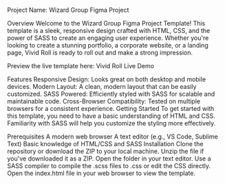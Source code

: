 Project Name: Wizard Group Figma Project

Overview
Welcome to the Wizard Group Figma Project Template! This template is a sleek, responsive design crafted with HTML, CSS, and the power of SASS to create an engaging user experience. Whether you're looking to create a stunning portfolio, a corporate website, or a landing page, Vivid Roll is ready to roll out and make a strong impression.

Preview the live template here: Vivid Roll Live Demo

Features
Responsive Design: Looks great on both desktop and mobile devices.
Modern Layout: A clean, modern layout that can be easily customized.
SASS Powered: Efficiently styled with SASS for scalable and maintainable code.
Cross-Browser Compatibility: Tested on multiple browsers for a consistent experience.
Getting Started
To get started with this template, you need to have a basic understanding of HTML and CSS. Familiarity with SASS will help you customize the styling more effectively.

Prerequisites
A modern web browser
A text editor (e.g., VS Code, Sublime Text)
Basic knowledge of HTML/CSS and SASS
Installation
Clone the repository or download the ZIP to your local machine.
Unzip the file if you've downloaded it as a ZIP.
Open the folder in your text editor.
Use a SASS compiler to compile the .scss files to .css or edit the CSS directly.
Open the index.html file in your web browser to view the template.
